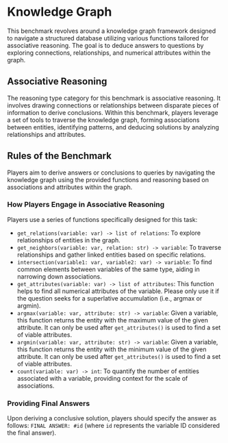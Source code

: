 # Knowledge Graph

This benchmark revolves around a knowledge graph framework designed to navigate a structured database utilizing various functions tailored for associative reasoning. The goal is to deduce answers to questions by exploring connections, relationships, and numerical attributes within the graph.

## Associative Reasoning

The reasoning type category for this benchmark is associative reasoning. It involves drawing connections or relationships between disparate pieces of information to derive conclusions. Within this benchmark, players leverage a set of tools to traverse the knowledge graph, forming associations between entities, identifying patterns, and deducing solutions by analyzing relationships and attributes.

## Rules of the Benchmark

Players aim to derive answers or conclusions to queries by navigating the knowledge graph using the provided functions and reasoning based on associations and attributes within the graph.

### How Players Engage in Associative Reasoning

Players use a series of functions specifically designed for this task:

- `get_relations(variable: var) -> list of relations`: To explore relationships of entities in the graph.
- `get_neighbors(variable: var, relation: str) -> variable`: To traverse relationships and gather linked entities based on specific relations.
- `intersection(variable1: var, variable2: var) -> variable`: To find common elements between variables of the same type, aiding in narrowing down associations.
- `get_attributes(variable: var) -> list of attributes`: This function helps to find all numerical attributes of the variable. Please only use it if the question seeks for a
superlative accumulation (i.e., argmax or argmin).
- `argmax(variable: var, attribute: str) -> variable`: Given a variable, this function returns the entity with the maximum value of the given attribute. It can only be used
after `get_attributes()` is used to find a set of viable attributes.
- `argmin(variable: var, attribute: str) -> variable`: Given a variable, this function returns the entity with the minimum value of the given attribute. It can only be used
after `get_attributes()` is used to find a set of viable attributes.
- `count(variable: var) -> int`: To quantify the number of entities associated with a variable, providing context for the scale of associations.

### Providing Final Answers

Upon deriving a conclusive solution, players should specify the answer as follows:
`FINAL ANSWER: #id` (where `id` represents the variable ID considered the final answer).
